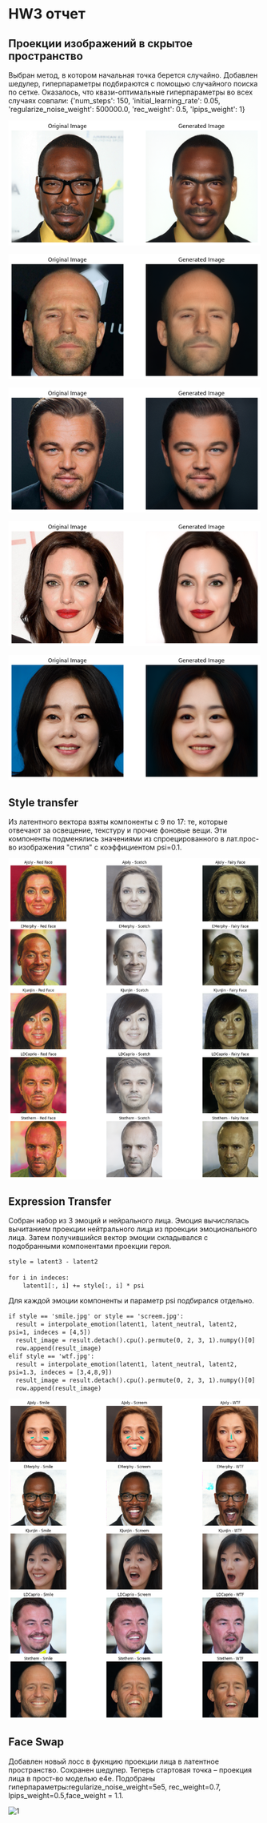 # HW3 отчет

## Проекции изображений в скрытое пространство 

Выбран метод, в котором начальная точка берется случайно. Добавлен шедулер, гиперпараметры подбираются с помощью случайного поиска по сетке. 
Оказалось, что квази-оптимальные гиперпараметры во всех случаях совпали: 
{'num_steps': 150, 'initial_learning_rate': 0.05, 'regularize_noise_weight': 500000.0, 'rec_weight': 0.5, 'lpips_weight': 1}

![1](p1.png)

![1](p2.png)

![1](p3.png)

![1](p4.png)

![1](p5.png)

## Style transfer

Из латентного вектора взяты компоненты с 9 по 17: те, которые отвечают за освещение, текстуру и прочие фоновые вещи. 
Эти компоненты подменялись значениями из спроецированного в лат.прос-во изображения "стиля" с коэффициентом psi=0.1. 

![1](p6.png)

## Expression Transfer

Собран набор из 3 эмоций и нейрального лица. Эмоция вычислялась вычитанием проекции нейтрального лица из проекции эмоционального лица. 
Затем получившийся вектор эмоции складывался с подобранными компонентами проекции героя. 
```
style = latent3 - latent2

for i in indeces:
    latent1[:, i] += style[:, i] * psi
```
Для каждой эмоции компоненты и параметр psi подбирался отдельно. 

```
if style == 'smile.jpg' or style == 'screem.jpg':
  result = interpolate_emotion(latent1, latent_neutral, latent2, psi=1, indeces = [4,5])
  result_image = result.detach().cpu().permute(0, 2, 3, 1).numpy()[0]
  row.append(result_image)
elif style == 'wtf.jpg':
  result = interpolate_emotion(latent1, latent_neutral, latent2, psi=1.3, indeces = [3,4,8,9])
  result_image = result.detach().cpu().permute(0, 2, 3, 1).numpy()[0]
  row.append(result_image)
```

![1](p7.png)

## Face Swap

Добавлен новый лосс в фукнцию проекции лица в латентное пространство. 
Сохранен шедулер. Теперь стартовая точка – проекция лица в прост-во моделью e4e. 
Подобраны гиперпараметры:regularize_noise_weight=5e5, rec_weight=0.7, lpips_weight=0.5,face_weight = 1.1. 

![1](p8.png)

